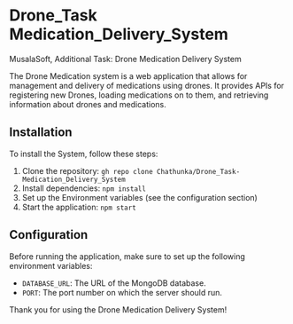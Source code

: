 # Drone_Task Medication_Delivery_System
 MusalaSoft, Additional Task: Drone Medication Delivery System

The Drone Medication system is a web application that allows for management and delivery of medications using drones. It provides APIs for registering new Drones, loading medications on to them, and retrieving information about drones and medications.

## Installation

To install the System, follow these steps:

1. Clone the repository: `gh repo clone Chathunka/Drone_Task-Medication_Delivery_System`
2. Install dependencies: `npm install`
3. Set up the Environment variables (see the configuration section)
4. Start the application: `npm start`

## Configuration

Before running the application, make sure to set up the following environment variables:

- `DATABASE_URL`: The URL of the MongoDB database.
- `PORT`: The port number on which the server should run.

Thank you for using the Drone Medication Delivery System!
